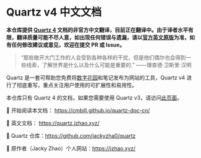 # Quartz v4 中文文档

**本仓库提供 [Quartz 4](https://github.com/jackyzha0/quartz) 文档的非官方中文翻译，目前正在翻译中。由于译者水平有限，翻译质量可能不尽人意，如出现任何错误与遗漏，请以[官方英文原版](https://quartz.jzhao.xyz/)为准，如有任何修改建议或意见，欢迎在提交 PR 或 Issue。**

>“那些敞开大门工作的人会受到各种各样的干扰，但是他们偶尔也会得到一些线索，了解世界是什么以及什么可能是重要的.” ——理查德·卫斯里·汉明

Quartz 是一套可帮助您免费将[数字花园](https://jzhao.xyz/posts/networked-thought)和笔记发布为网站的工具，Quartz v4 进行了彻底重写，重点关注用户使用的可扩展性和易用性。

本仓库只有 Quartz 4 的文档，如果您需要使用 Quartz v3，请访问[此页面](https://github.com/jackyzha0/quartz/tree/hugo)。

🔗 开始阅读本文档： https://cmbill.github.io/quartz-doc-cn/

🔗 英文文档： https://quartz.jzhao.xyz/

🔗 Quartz 仓库：https://github.com/jackyzha0/quartz

🔗 原作者（Jacky Zhao）个人网站：https://jzhao.xyz/
